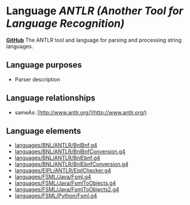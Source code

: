 # Language _ANTLR (Another Tool for Language Recognition)_
**[GitHub](https://github.com/softlang/yas/blob/master/ANTLR)**
The ANTLR tool and language for parsing and processing string languages.

## Language purposes
* Parser description

## Language relationships
* sameAs: [http://www.antlr.org/](http://www.antlr.org/)

## Language elements
* [languages/BNL/ANTLR/BnlBnf.g4](../../languages/BNL/ANTLR/BnlBnf.g4)
* [languages/BNL/ANTLR/BnlBnfConversion.g4](../../languages/BNL/ANTLR/BnlBnfConversion.g4)
* [languages/BNL/ANTLR/BnlEbnf.g4](../../languages/BNL/ANTLR/BnlEbnf.g4)
* [languages/BNL/ANTLR/BnlEbnfConversion.g4](../../languages/BNL/ANTLR/BnlEbnfConversion.g4)
* [languages/EIPL/ANTLR/EiplChecker.g4](../../languages/EIPL/ANTLR/EiplChecker.g4)
* [languages/FSML/Java/Fsml.g4](../../languages/FSML/Java/Fsml.g4)
* [languages/FSML/Java/FsmlToObjects.g4](../../languages/FSML/Java/FsmlToObjects.g4)
* [languages/FSML/Java/FsmlToObjects2.g4](../../languages/FSML/Java/FsmlToObjects2.g4)
* [languages/FSML/Python/Fsml.g4](../../languages/FSML/Python/Fsml.g4)
